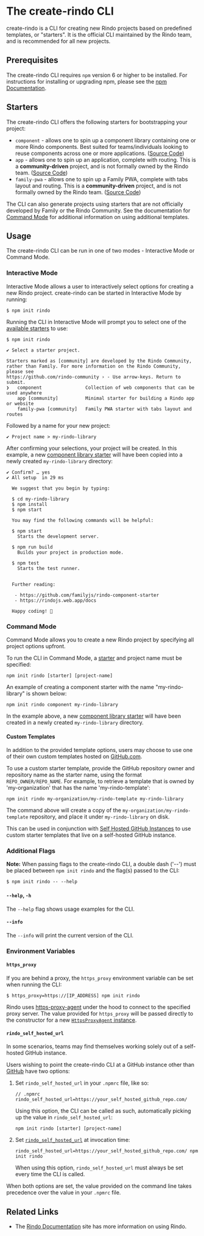 # The create-rindo CLI

create-rindo is a CLI for creating new Rindo projects based on predefined templates, or "starters".
It is the official CLI maintained by the Rindo team, and is recommended for all new projects.

## Prerequisites

The create-rindo CLI requires `npm` version 6 or higher to be installed.
For instructions for installing or upgrading npm, please see the [npm Documentation](https://docs.npmjs.com/downloading-and-installing-node-js-and-npm). 

## Starters

The create-rindo CLI offers the following starters for bootstrapping your project:

- `component` - allows one to spin up a component library containing one or more Rindo components. Best suited for
teams/individuals looking to reuse components across one or more applications. ([Source Code](https://github.com/familyjs/rindo-component-starter))
- `app` - allows one to spin up an application, complete with routing. This is a **community-driven** project,
and is not formally owned by the Rindo team. ([Source Code](https://github.com/rindo-community/rindo-app-starter))
- `family-pwa` - allows one to spin up a Family PWA, complete with tabs layout and routing. This is a **community-driven** project,
and is not formally owned by the Rindo team. ([Source Code](https://github.com/rindo-community/rindo-family-starter))

The CLI can also generate projects using starters that are not officially developed by Family or the Rindo Community.
See the documentation for [Command Mode](#command-mode) for additional information on using additional templates.

## Usage

The create-rindo CLI can be run in one of two modes - Interactive Mode or Command Mode.

### Interactive Mode

Interactive Mode allows a user to interactively select options for creating a new Rindo project.
create-rindo can be started in Interactive Mode by running:
```console
$ npm init rindo
```

Running the CLI in Interactive Mode will prompt you to select one of the [available starters](#starters) to use:
```console
$ npm init rindo

✔ Select a starter project.

Starters marked as [community] are developed by the Rindo Community,
rather than Family. For more information on the Rindo Community, please see
https://github.com/rindo-community › - Use arrow-keys. Return to submit.
❯   component                Collection of web components that can be used anywhere
    app [community]          Minimal starter for building a Rindo app or website
    family-pwa [community]   Family PWA starter with tabs layout and routes
```

Followed by a name for your new project:
```console
✔ Project name > my-rindo-library
```

After confirming your selections, your project will be created.
In this example, a new [component library starter](#starters) will have been copied into a newly created `my-rindo-library` directory:
```console
✔ Confirm? … yes
✔ All setup  in 29 ms

  We suggest that you begin by typing:

  $ cd my-rindo-library
  $ npm install
  $ npm start

  You may find the following commands will be helpful:

  $ npm start
    Starts the development server.

  $ npm run build
    Builds your project in production mode.

  $ npm test
    Starts the test runner.


  Further reading:

   - https://github.com/familyjs/rindo-component-starter
   - https://rindojs.web.app/docs

  Happy coding! 🎈
```

### Command Mode

Command Mode allows you to create a new Rindo project by specifying all project options upfront.

To run the CLI in Command Mode, a [starter](#starters) and project name must be specified:
```
npm init rindo [starter] [project-name]
```

An example of creating a component starter with the name "my-rindo-library" is shown below:
```
npm init rindo component my-rindo-library
```
In the example above, a new [component library starter](#starters) will have been created in a newly created `my-rindo-library` directory.

#### Custom Templates
In addition to the provided template options, users may choose to use one of their own custom templates hosted on [GitHub.com](https://github.com).

To use a custom starter template, provide the GitHub repository owner and repository name as the starter name, using the format `REPO_OWNER/REPO_NAME`.
For example, to retrieve a template that is owned by 'my-organization' that has the name 'my-rindo-template':
```
npm init rindo my-organization/my-rindo-template my-rindo-library
```
The command above will create a copy of the `my-organization/my-rindo-template` repository, and place it under `my-rindo-library` on disk.

This can be used in conjunction with [Self Hosted GitHub Instances](#rindoselfhostedurl) to use custom starter templates that live on a self-hosted GitHub instance.

### Additional Flags

**Note:** When passing flags to the create-rindo CLI, a double dash ('--') must be placed between `npm init rindo`
and the flag(s) passed to the CLI:
```console
$ npm init rindo -- --help
```

#### `--help`, `-h`

The `--help` flag shows usage examples for the CLI.

#### `--info`

The `--info` will print the current version of the CLI.

### Environment Variables

#### `https_proxy`

If you are behind a proxy, the `https_proxy` environment variable can be set when running the CLI:
```console
$ https_proxy=https://[IP_ADDRESS] npm init rindo
```

Rindo uses [https-proxy-agent](https://github.com/TooTallNate/proxy-agents/tree/main/packages/https-proxy-agent)
under the hood to connect to the specified proxy server.
The value provided for `https_proxy` will be passed directly to the constructor for a new
[`HttpsProxyAgent` instance](https://github.com/TooTallNate/proxy-agents/tree/main/packages/https-proxy-agent#api).

#### `rindo_self_hosted_url`

In some scenarios, teams may find themselves working solely out of a self-hosted GitHub instance.

Users wishing to point the create-rindo CLI at a GitHub instance other than [GitHub](https://github.com) have two options:

1. Set `rindo_self_hosted_url` in your `.npmrc` file, like so:
    ```
    // .npmrc
    rindo_self_hosted_url=https://your_self_hosted_github_repo.com/
    ```

    Using this option, the CLI can be called as such, automatically picking up the value in `rindo_self_hosted_url`:
    ```
    npm init rindo [starter] [project-name]
    ```

2. Set [`rindo_self_hosted_url`](#rindoselfhostedurl) at invocation time:
    ```console
    rindo_self_hosted_url=https://your_self_hosted_github_repo.com/ npm init rindo
    ```
   
    When using this option, `rindo_self_hosted_url` must always be set every time the CLI is called.

When both options are set, the value provided on the command line takes precedence over the value in your `.npmrc` file.

## Related Links

* The [Rindo Documentation](https://rindojs.web.app/) site has more information on using Rindo.
